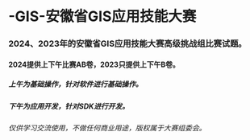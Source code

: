 # -GIS-安徽省GIS应用技能大赛
### 2024、2023年的安徽省GIS应用技能大赛高级挑战组比赛试题。
#### 2024提供上下午比赛AB卷，2023只提供上下午B卷。
##### 上午为基础操作，针对软件进行基础操作。
##### 下午为应用开发，针对SDK进行开发。
###### 仅供学习交流使用，不做任何商业用途，版权属于大赛组委会。
